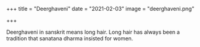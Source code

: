 +++
title = "Deerghaveni"
date = "2021-02-03"
image = "deerghaveni.png"

+++

Deerghaveni in sanskrit means long hair. Long hair has always been a tradition that sanatana dharma insisted for women.